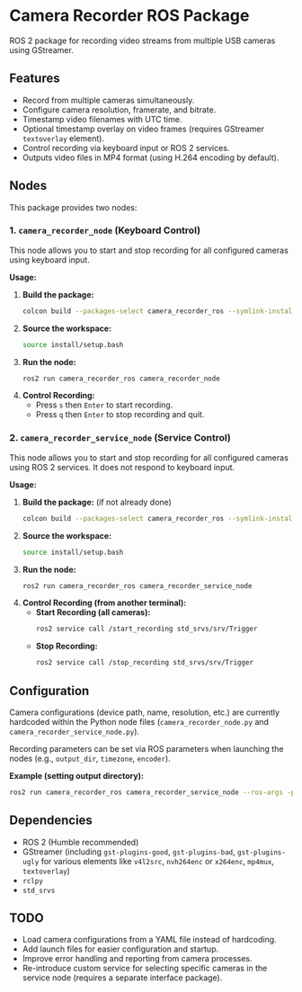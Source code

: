 # Camera Recorder ROS Package

ROS 2 package for recording video streams from multiple USB cameras using GStreamer.

## Features

*   Record from multiple cameras simultaneously.
*   Configure camera resolution, framerate, and bitrate.
*   Timestamp video filenames with UTC time.
*   Optional timestamp overlay on video frames (requires GStreamer `textoverlay` element).
*   Control recording via keyboard input or ROS 2 services.
*   Outputs video files in MP4 format (using H.264 encoding by default).

## Nodes

This package provides two nodes:

### 1. `camera_recorder_node` (Keyboard Control)

This node allows you to start and stop recording for all configured cameras using keyboard input.

**Usage:**

1.  **Build the package:**
    ```bash
    colcon build --packages-select camera_recorder_ros --symlink-install
    ```
2.  **Source the workspace:**
    ```bash
    source install/setup.bash
    ```
3.  **Run the node:**
    ```bash
    ros2 run camera_recorder_ros camera_recorder_node
    ```
4.  **Control Recording:**
    *   Press `s` then `Enter` to start recording.
    *   Press `q` then `Enter` to stop recording and quit.

### 2. `camera_recorder_service_node` (Service Control)

This node allows you to start and stop recording for all configured cameras using ROS 2 services. It does not respond to keyboard input.

**Usage:**

1.  **Build the package:** (if not already done)
    ```bash
    colcon build --packages-select camera_recorder_ros --symlink-install
    ```
2.  **Source the workspace:**
    ```bash
    source install/setup.bash
    ```
3.  **Run the node:**
    ```bash
    ros2 run camera_recorder_ros camera_recorder_service_node
    ```
4.  **Control Recording (from another terminal):**
    *   **Start Recording (all cameras):**
        ```bash
        ros2 service call /start_recording std_srvs/srv/Trigger
        ```
    *   **Stop Recording:**
        ```bash
        ros2 service call /stop_recording std_srvs/srv/Trigger
        ```

## Configuration

Camera configurations (device path, name, resolution, etc.) are currently hardcoded within the Python node files (`camera_recorder_node.py` and `camera_recorder_service_node.py`).

Recording parameters can be set via ROS parameters when launching the nodes (e.g., `output_dir`, `timezone`, `encoder`).

**Example (setting output directory):**
```bash
ros2 run camera_recorder_ros camera_recorder_service_node --ros-args -p output_dir:=/path/to/my/recordings
```

## Dependencies

*   ROS 2 (Humble recommended)
*   GStreamer (including `gst-plugins-good`, `gst-plugins-bad`, `gst-plugins-ugly` for various elements like `v4l2src`, `nvh264enc` or `x264enc`, `mp4mux`, `textoverlay`)
*   `rclpy`
*   `std_srvs`

## TODO

*   Load camera configurations from a YAML file instead of hardcoding.
*   Add launch files for easier configuration and startup.
*   Improve error handling and reporting from camera processes.
*   Re-introduce custom service for selecting specific cameras in the service node (requires a separate interface package). 